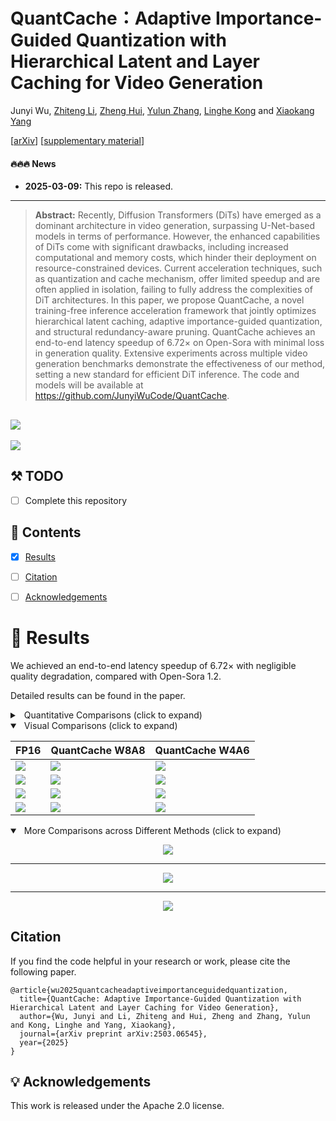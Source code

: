 # QuantCache：Adaptive Importance-Guided Quantization with Hierarchical Latent and Layer Caching for Video Generation

Junyi Wu, [Zhiteng Li](https://zhitengli.github.io), [Zheng Hui](https://zheng222.github.io/), [Yulun Zhang](http://yulunzhang.com/), [Linghe Kong](https://www.cs.sjtu.edu.cn/~linghe.kong/) and [Xiaokang Yang](https://scholar.google.com/citations?user=yDEavdMAAAAJ)

[[arXiv](https://arxiv.org/abs/2503.06545
)] [[supplementary material](https://github.com/user-attachments/files/19150198/supplementary_material.pdf)]




#### 🔥🔥🔥 News

- **2025-03-09:** This repo is released.

---

> **Abstract:** Recently, Diffusion Transformers (DiTs) have emerged as a dominant architecture in video generation, surpassing U-Net-based models in terms of performance. However, the enhanced capabilities of DiTs come with significant drawbacks, including increased computational and memory costs, which hinder their deployment on resource-constrained devices. Current acceleration techniques, such as quantization and cache mechanism, offer limited speedup and are often applied in isolation, failing to fully address the complexities of DiT architectures. In this paper, we propose QuantCache, a novel training-free inference acceleration framework that jointly optimizes hierarchical latent caching, adaptive importance-guided quantization, and structural redundancy-aware pruning. QuantCache achieves an end-to-end latency speedup of 6.72× on Open-Sora with minimal loss in generation quality. Extensive experiments across multiple video generation benchmarks demonstrate the effectiveness of our method, setting a new standard for efficient DiT inference. The code and models will be available at https://github.com/JunyiWuCode/QuantCache.

![](assets/figs/overview.png)
---
![](assets/figs/fig1.png)
## ⚒️ TODO
 
* [ ] Complete this repository

## 🔗 Contents

- [X] [Results](#results)
- [ ] [Citation](#citation)
- [ ] [Acknowledgements](#-acknowledgements)



# <a name="results"></a>🔎 Results

We achieved an end-to-end latency speedup of 6.72× with negligible quality degradation, compared with Open-Sora 1.2. 

Detailed results can be found in the paper.

<details>
<summary>&ensp;Quantitative Comparisons (click to expand) </summary>
<li> Performance comparison of various methods on VBench, Table 1 from the main paper. 
 
<p align="center">
<img src="assets/figs/table_1.png" >
</p>
</li>
<li> Performance comparison of various methods on CLIP and Dover, Table 2 from the main paper. 
<p align="center">
<img src="assets/figs/table_2.png" >
</p>
</li>
</details>

<details open>
<summary>&ensp;Visual Comparisons (click to expand) </summary>

|FP16|QuantCache W8A8|QuantCache W4A6|
|---|---|---|
|[<img src="assets/video/OpenSora/sample_0000.gif" width="">]()|[<img src="assets/video/QuantCache/sample_0000_w8a8.gif" width="">]()|[<img src="assets/video/QuantCache/sample_0000.gif" width="">]()|
|[<img src="assets/video/OpenSora/sample_0001.gif" width="">]()|[<img src="assets/video/QuantCache/sample_0001_w8a8.gif" width="">]()|[<img src="assets/video/QuantCache/sample_0001.gif" width="">]()|
|[<img src="assets/video/OpenSora/sample_0009.gif" width="">]()|[<img src="assets/video/QuantCache/sample_0009_w8a8.gif" width="">]()|[<img src="assets/video/QuantCache/sample_0009.gif" width="">]()|
|[<img src="assets/video/OpenSora/sample_0007.gif" width="">]()|[<img src="assets/video/QuantCache/sample_0007_w8a8.gif" width="">]()|[<img src="assets/video/QuantCache/sample_0007.gif" width="">]()|


</details>

<details open>
<summary>&ensp;More Comparisons across Different Methods (click to expand) </summary>
<p align="center">
<img src="assets/figs/results_pic_0.png" >
</p>
 
---
 
<p align="center">
<img src="assets/figs/results_pic_2.png" >
</p>

---

<p align="center">
<img src="assets/figs/results_pic_1.png" >
</p>


</details>


## Citation

If you find the code helpful in your research or work, please cite the following paper.

```
@article{wu2025quantcacheadaptiveimportanceguidedquantization,
  title={QuantCache: Adaptive Importance-Guided Quantization with Hierarchical Latent and Layer Caching for Video Generation},
  author={Wu, Junyi and Li, Zhiteng and Hui, Zheng and Zhang, Yulun and Kong, Linghe and Yang, Xiaokang},
  journal={arXiv preprint arXiv:2503.06545},
  year={2025}
}
```

## 💡 Acknowledgements

This work is released under the Apache 2.0 license.


